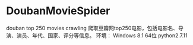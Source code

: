 # DoubanMovieSpider
douban top 250 movies crawling
爬取豆瓣网top250电影，包括电影名、导演、演员、年代、国家、评分等信息。
环境：
Windows 8.1 64位
python2.7.11
